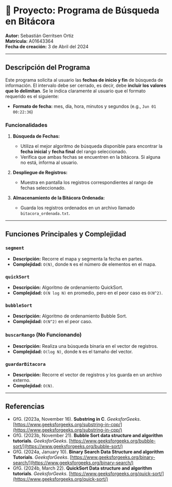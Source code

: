 # 📝 Proyecto: Programa de Búsqueda en Bitácora

**Autor:** Sebastián Gerritsen Ortiz  
**Matrícula:** A01643364  
**Fecha de creación:** 3 de Abril del 2024  

---

## Descripción del Programa

Este programa solicita al usuario las **fechas de inicio y fin** de búsqueda de información. El intervalo debe ser cerrado, es decir, debe **incluir los valores que lo delimitan**. Se le indica claramente al usuario que el formato requerido es el siguiente:

- **Formato de fecha:** mes, día, hora, minutos y segundos (e.g., `Jun 01 00:22:36`)

### Funcionalidades

1. **Búsqueda de Fechas:**
   - Utiliza el mejor algoritmo de búsqueda disponible para encontrar la **fecha inicial** y **fecha final** del rango seleccionado.
   - Verifica que ambas fechas se encuentren en la bitácora. Si alguna no está, informa al usuario.

2. **Despliegue de Registros:**
   - Muestra en pantalla los registros correspondientes al rango de fechas seleccionado.

3. **Almacenamiento de la Bitácora Ordenada:**
   - Guarda los registros ordenados en un archivo llamado `bitacora_ordenada.txt`.

---

## Funciones Principales y Complejidad

### `segment`
- **Descripción:** Recorre el mapa y segmenta la fecha en partes.
- **Complejidad:** `O(N)`, donde `N` es el número de elementos en el mapa.

### `quickSort`
- **Descripción:** Algoritmo de ordenamiento QuickSort.
- **Complejidad:** `O(N log N)` en promedio, pero en el peor caso es `O(N^2)`.

### `bubbleSort`
- **Descripción:** Algoritmo de ordenamiento Bubble Sort.
- **Complejidad:** `O(N^2)` en el peor caso.

### `buscarRango` (No Funcionando)
- **Descripción:** Realiza una búsqueda binaria en el vector de registros.
- **Complejidad:** `O(log N)`, donde `N` es el tamaño del vector.

### `guardarBitacora`
- **Descripción:** Recorre el vector de registros y los guarda en un archivo externo.
- **Complejidad:** `O(N)`.

---

## Referencias

- GfG. (2023a, November 16). **Substring in C**. *GeeksforGeeks*. [https://www.geeksforgeeks.org/substring-in-cpp/](https://www.geeksforgeeks.org/substring-in-cpp/)
- GfG. (2023b, November 21). **Bubble Sort data structure and algorithm tutorials**. *GeeksforGeeks*. [https://www.geeksforgeeks.org/bubble-sort/](https://www.geeksforgeeks.org/bubble-sort/)
- GfG. (2024a, January 10). **Binary Search Data Structure and algorithm Tutorials**. *GeeksforGeeks*. [https://www.geeksforgeeks.org/binary-search/](https://www.geeksforgeeks.org/binary-search/)
- GfG. (2024b, March 22). **QuickSort Data structure and algorithm tutorials**. *GeeksforGeeks*. [https://www.geeksforgeeks.org/quick-sort/](https://www.geeksforgeeks.org/quick-sort/)


